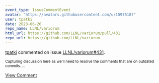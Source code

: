 ```yaml
---
event_type: IssueCommentEvent
avatar: "https://avatars.githubusercontent.com/u/1597518?"
user: tpatki
date: 2023-06-26
repo_name: LLNL/variorum
html_url: https://github.com/LLNL/variorum/pull/431
repo_url: https://github.com/LLNL/variorum
---
```


<a href='https://github.com/tpatki' target='_blank'>tpatki</a> commented on issue <a href='https://github.com/LLNL/variorum/pull/431' target='_blank'>LLNL/variorum#431</a>.

<small>Capturing discussion here as we'll need to resolve the comments that are on outdated commits....</small>

<a href='https://github.com/LLNL/variorum/pull/431' target='_blank'>View Comment</a>